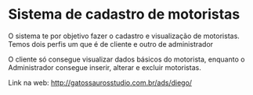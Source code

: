 <h1> Sistema de cadastro de motoristas </h1>



O sistema te por objetivo fazer o cadastro e visualização de motoristas. Temos dois perfis um que é de cliente e outro de administrador

O cliente só consegue visualizar dados básicos do motorista, enquanto o Administrador consegue inserir, alterar e excluir motoristas. 

Link na web: http://gatossaurosstudio.com.br/ads/diego/
